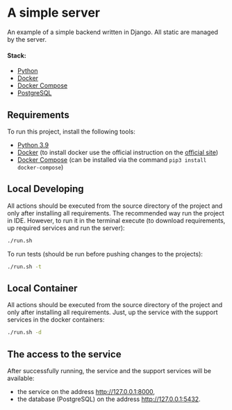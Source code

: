 # A simple server
An example of a simple backend written in Django. All static are managed by the server. 

#### Stack:
- [Python](https://www.python.org/downloads/)
- [Docker](https://docs.docker.com/engine/install/)
- [Docker Compose](https://docs.docker.com/compose/install/)
- [PostgreSQL](https://www.postgresql.org/)

## Requirements
To run this project, install the following tools: 
- [Python 3.9](https://www.python.org/downloads/)
- [Docker](https://docs.docker.com/engine/install/) (to install docker use the official instruction on the [official site](https://docs.docker.com/docker-for-mac/install/))
- [Docker Compose](https://docs.docker.com/compose/install/) (can be installed via the command `pip3 install docker-compose`)

## Local Developing
All actions should be executed from the source directory of the project and only after installing all requirements.
The recommended way run the project in IDE. 
However, to run it in the terminal execute (to download requirements, up required services and run the server):
   ```bash
   ./run.sh
   ```
To run tests (should be run before pushing changes to the projects):
   ```bash
   ./run.sh -t
   ```

## Local Container
All actions should be executed from the source directory of the project and only after installing all requirements.
Just, up the service with the support services in the docker containers:
   ```bash
   ./run.sh -d
   ```

## The access to the service
After successfully running, the service and the support services will be available:
- the service on the address http://127.0.0.1:8000,
- the database (PostgreSQL) on the address http://127.0.0.1:5432.

